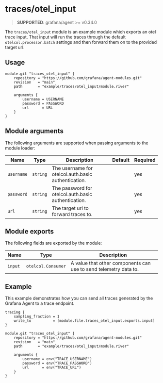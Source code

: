 # traces/otel_input

> **SUPPORTED**: grafana/agent >= v0.34.0

The `traces/otel_input` module is an example module which exports an otel trace
input. That input will run the traces through the default
`otelcol.processor.batch` settings and then forward them on to the provided
target url.

## Usage

```river
module.git "traces_otel_input" {
	repository = "https://github.com/grafana/agent-modules.git"
	revision   = "main"
	path       = "example/traces/otel_input/module.river"

	arguments {
		username = USERNAME
		password = PASSWORD
		url      = URL
	}
}

```

## Module arguments

The following arguments are supported when passing arguments to the module
loader:

| Name | Type | Description | Default | Required
| ---- | ---- | ----------- | ------- | --------
| `username` | `string` | The username for otelcol.auth.basic authentication. | | yes
| `password` | `string` | The password for otelcol.auth.basic authentication. | | yes
| `url`      | `string` | The target url to forward traces to. | | yes

## Module exports

The following fields are exported by the module:

| Name | Type | Description
| ---- | ---- | -----------
| `input` | `otelcol.Consumer` | A value that other components can use to send telemetry data to.

## Example

This example demonstrates how you can send all traces generated by the Grafana
Agent to a trace endpoint.

```river
tracing {
	sampling_fraction = 1
	write_to          = [module.file.traces_otel_input.exports.input]
}

module.git "traces_otel_input" {
	repository = "https://github.com/grafana/agent-modules.git"
	revision   = "main"
	path       = "example/traces/otel_input/module.river"

	arguments {
		username = env("TRACE_USERNAME")
		password = env("TRACE_PASSWORD")
		url      = env("TRACE_URL")
	}
}

```
